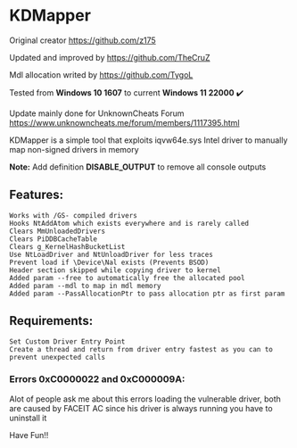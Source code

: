 # KDMapper

Original creator https://github.com/z175

Updated and improved by https://github.com/TheCruZ

Mdl allocation writed by https://github.com/TygoL

Tested from **Windows 10 1607** to current **Windows 11 22000** :heavy_check_mark:

Update mainly done for UnknownCheats Forum https://www.unknowncheats.me/forum/members/1117395.html

KDMapper is a simple tool that exploits iqvw64e.sys Intel driver to manually map non-signed drivers in memory

**Note:** Add definition **DISABLE_OUTPUT** to remove all console outputs

## Features:
	
	Works with /GS- compiled drivers
	Hooks NtAddAtom which exists everywhere and is rarely called
	Clears MmUnloadedDrivers
	Clears PiDDBCacheTable
	Clears g_KernelHashBucketList
	Use NtLoadDriver and NtUnloadDriver for less traces
	Prevent load if \Device\Nal exists (Prevents BSOD)
	Header section skipped while copying driver to kernel
	Added param --free to automatically free the allocated pool
	Added param --mdl to map in mdl memory
	Added param --PassAllocationPtr to pass allocation ptr as first param
	
## Requirements:

    Set Custom Driver Entry Point
    Create a thread and return from driver entry fastest as you can to prevent unexpected calls

### Errors 0xC0000022 and 0xC000009A:
Alot of people ask me about this errors loading the vulnerable driver, both are caused by FACEIT AC since his driver is always running you have to uninstall it

Have Fun!!
